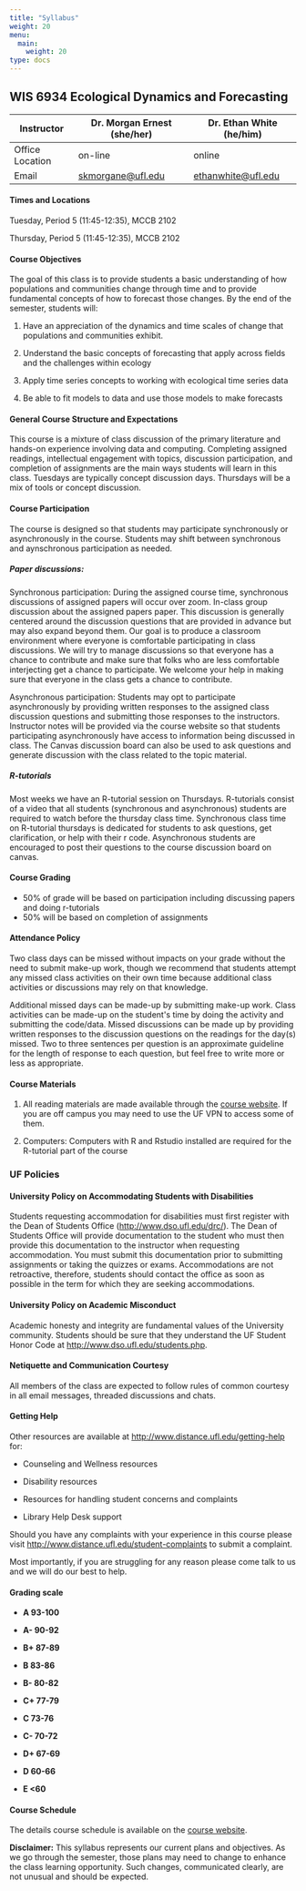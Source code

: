 ```yaml
---
title: "Syllabus"
weight: 20
menu:
  main:
    weight: 20
type: docs
---
```


## WIS 6934 Ecological Dynamics and Forecasting


| Instructor      | Dr. Morgan Ernest (she/her) | Dr. Ethan White (he/him) |
|-----------------|-----------------------------|--------------------------|
| Office Location | on-line                     | online                   |    
| Email           | <skmorgane@ufl.edu>         | <ethanwhite@ufl.edu>     |

#### **Times and Locations**

Tuesday, Period 5 (11:45-12:35), MCCB 2102

Thursday, Period 5 (11:45-12:35), MCCB 2102

#### **Course Objectives**

The goal of this class is to provide students a basic understanding of
how populations and communities change through time and to provide fundamental 
concepts of how to forecast those changes. By the end of the semester, students will:

1)  Have an appreciation of the dynamics and time scales of change that populations and communities exhibit.

2)  Understand the basic concepts of forecasting that apply across fields 
    and the challenges within ecology

3)  Apply time series concepts to working with ecological time series data

4)  Be able to fit models to data and use those models to make forecasts

#### **General Course Structure and Expectations**

This course is a mixture of class discussion of the primary literature and hands-on
experience involving data and computing. Completing assigned readings,
intellectual engagement with topics, discussion participation, and completion of
assignments are the main ways students will learn in this class. Tuesdays are
typically concept discussion days. Thursdays will be a mix of tools or concept
discussion. 

#### **Course Participation**

The course is designed so that students may participate synchronously or asynchronously in the course. 
Students may shift between synchronous and aynschronous participation as needed. 

##### Paper discussions:
Synchronous participation: During the assigned course time, synchronous discussions of assigned papers 
will occur over zoom. In-class group discussion about the assigned papers paper. 
This discussion is generally centered around the discussion questions that are provided 
in advance but may also expand beyond them. Our goal is to produce a classroom environment where
everyone is comfortable participating in class discussions. We will try to manage discussions so 
that everyone has a chance to contribute and make sure that folks who are less comfortable 
interjecting get a chance to participate. We welcome your help in making sure that everyone 
in the class gets a chance to contribute. 

Asynchronous participation: Students may opt to participate asynchronously by providing written responses to the assigned class discussion questions and submitting those responses to the instructors. Instructor notes will be provided via the course website so that students participating asynchronously have access to information being discussed in class. The Canvas discussion board can also be used to ask questions and generate discussion with the class related to the topic material.

##### R-tutorials

Most weeks we have an R-tutorial session on Thursdays. R-tutorials consist of a video that all students (synchronous and asynchronous) students are required to watch before the thursday class time. Synchronous class time on R-tutorial thursdays is dedicated for students to ask questions, get clarification, or help with their r code. Asynchronous students are encouraged to post their questions to the course discussion board on canvas.

#### **Course Grading**

* 50% of grade will be based on participation including discussing papers and doing r-tutorials
* 50% will be based on completion of assignments

#### **Attendance Policy**

Two class days can be missed without impacts on your grade without the need
to submit make-up work, though we recommend that students attempt any 
missed class activities on their own time because additional class 
activities or discussions may rely on that knowledge. 

Additional missed days can be made-up by submitting make-up work.
Class activities can be made-up on the student's time by doing
the activity and submitting the code/data. Missed 
discussions can be made up by providing written responses to the discussion questions
on the readings for the day(s) missed. Two to three sentences per question
is an approximate guideline for the length of response to each question, but
feel free to write more or less as appropriate.

#### **Course Materials**

1) All reading materials are made available through the [course website](https://course.naturecast.org/). If you are off campus you may need to use the UF VPN to access some of them.

2) Computers: Computers with R and Rstudio installed are required for the R-tutorial part of the course


### **UF Policies**

#### **University Policy on Accommodating Students with Disabilities**

Students requesting accommodation for disabilities must first register
with the Dean of Students Office (http://www.dso.ufl.edu/drc/). The Dean
of Students Office will provide documentation to the student who must
then provide this documentation to the instructor when requesting
accommodation. You must submit this documentation prior to submitting
assignments or taking the quizzes or exams. Accommodations are not
retroactive, therefore, students should contact the office as soon as
possible in the term for which they are seeking accommodations.

#### **University Policy on Academic Misconduct**

Academic honesty and integrity are fundamental values of the University
community. Students should be sure that they understand the UF Student
Honor Code at http://www.dso.ufl.edu/students.php.

#### **Netiquette and Communication Courtesy**

All members of the class are expected to follow rules of common courtesy
in all email messages, threaded discussions and chats.


#### **Getting Help**

Other resources are available at
http://www.distance.ufl.edu/getting-help for:

-   Counseling and Wellness resources

-   Disability resources

-   Resources for handling student concerns and complaints

-   Library Help Desk support

Should you have any complaints with your experience in this course
please visit http://www.distance.ufl.edu/student-complaints to submit a
complaint.

Most importantly, if you are struggling for any reason please come talk
to us and we will do our best to help.

#### **Grading scale**

-   **A 93-100**

-   **A- 90-92**

-   **B+ 87-89**

-   **B 83-86**

-   **B- 80-82**

-   **C+ 77-79**

-   **C 73-76**

-   **C- 70-72**

-   **D+ 67-69**

-   **D 60-66**

-   **E <60**


#### **Course Schedule**

The details course schedule is available on the [course website](https://course.naturecast.org/).

**Disclaimer:** This syllabus represents our current plans and
objectives. As we go through the semester, those plans may need to
change to enhance the class learning opportunity. Such changes,
communicated clearly, are not unusual and should be expected.
